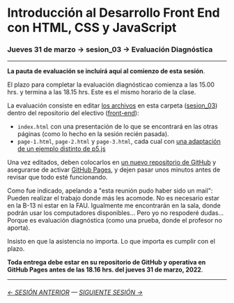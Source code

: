 # Introducción al Desarrollo Front End con HTML, CSS y JavaScript

### Jueves 31 de marzo → sesion_03 → Evaluación Diagnóstica

- - - - - - - - 

**La pauta de evaluación se incluirá aquí al comienzo de esta sesión**.

El plazo para completar la evaluación diagnósticao comienza a las 15.00 hrs. y termina a las 18.15 hrs. Este es el mismo horario de la clase. 

La evaluación consiste en editar [los archivos](https://profesorfaco.github.io/front-end/sesion_03/) en esta carpeta ([sesion_03](https://github.com/profesorfaco/front-end/tree/main/sesion_03)) dentro del repositorio del electivo ([front-end](https://github.com/profesorfaco/front-end)):

- `index.html` con una presentación de lo que se encontrará en las otras páginas (como lo hecho en la sesión recién pasada).
- `page-1.html`, `page-2.html` y `page-3.html`, cada cual con [una adaptación de un ejemplo distinto de p5.js](https://p5js.org/es/examples/) 

Una vez editados, deben colocarlos en [un nuevo repositorio de GitHub](https://docs.github.com/es/get-started/quickstart/create-a-repo) y asegurarse de activar [GitHub Pages](https://docs.github.com/es/pages/getting-started-with-github-pages/creating-a-github-pages-site), y dejen pasar unos minutos antes de revisar que todo esté funcionando.

Como fue indicado, apelando a "esta reunión pudo haber sido un mail": Pueden realizar el trabajo donde más les acomode. No es necesario estar en la B-13 ni estar en la FAU. Igualmente me encontrarán en la sala, donde podrán usar los computadores disponibles… Pero yo no respoderé dudas… Porque es evaluación diagnóstica (como una prueba, donde el profesor no aporta).

Insisto en que la asistencia no importa. Lo que importa es cumplir con el plazo. 

**Toda entrega debe estar en su repositorio de GitHub y operativa en GitHub Pages antes de las 18.16 hrs. del jueves 31 de marzo, 2022**.


- - - - - - - 

###### [← SESIÓN ANTERIOR](https://github.com/profesorfaco/front-end/tree/main/sesion_02) — [SIGUIENTE SESIÓN →](https://github.com/profesorfaco/front-end/tree/main/sesion_04)
